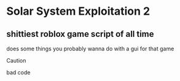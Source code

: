 # Solar System Exploitation 2
## shittiest roblox game script of all time

does some things you probably wanna do with a gui for that game

> [!CAUTION]
> bad code
